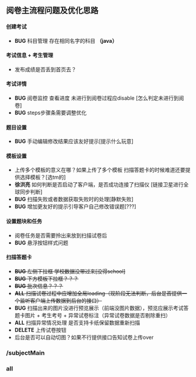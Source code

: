 ## 阅卷主流程问题及优化思路 ##

#### 创建考试
  <!-- * ~~**BUG** 考试时间未限制结束时间必须大于开始时间~~
  * ~~考试类型字段是否有用到~~
  * ~~考试范围（校内，联考，统考）现在是否只能校内，如果是，是否先隐藏另两个~~
  * ~~考试模式 （行政班，分层走班）没这个现在~~
  * ~~阅卷方式 （线上阅卷，先阅后扫）没有后一个~~ -->
  * **BUG** 科目管理 存在相同名字的科目 **（java）**

#### 考试信息 + 考生管理
  <!-- * ~~**BUG** 在当前考试里面，能选择添加的考生应该年级要限定（因为创建科目的时候带了年级）~~
  * ~~**BUG** 校内考试的话参与的学校应该也是不能选择的~~
  * ~~**BUG** 搜索框左侧下拉框数据存在问题~~
  * ~~**BUG** 考场和考号能编辑但是没展示~~
  * ~~**BUG** 导出报错**DELETE**~~
  * ~~**BUG** 单个新增和选择班级中选择年级下拉框共用的同一个数据(如果限制了年级无视)~~ -->
  <!-- * ~~**BUG** 查看动态（假按钮）~~ -->
  * 发布成绩是否丢到首页去？
  <!-- * ~~**BUG** tab栏人员信息有点乱~~ -->

#### 考试详情
  * **BUG** 阅卷监控 查看进度 未进行到阅卷过程应disable [怎么判定未进行到阅卷]
  * **BUG** steps步骤条需要调整优化
  <!-- * **BUG** 右侧上传原卷是什么东西？ -->
  <!-- * **BUG** 跳转进入页面考试名称科目ID会短暂的出现undefined（加载数据的问题） -->

#### 题目设置
  <!-- * **BUG** 添加题目时大题号过长（eg：二十一）样式错乱 -->
  <!-- * ~~**BUG** 没有客观题时客观题手动编辑答案和导入应该disable~~ -->
  <!-- * ~~主观题答案扫描上传是个什么东西？~~ -->
  * **BUG** 手动编辑修改结果应该友好提示[提示什么玩意]

#### 模板设置
  * 上传多个模板的意义在哪？如果上传了多个模板 扫描答题卡的时候难道还要提供选择模板？[选tm的]
  * **徐洪亮** 如何判断是否启动了客户端，是否成功连接了扫描仪 [链接卫星进行全球同步判断]
  * **BUG** 扫描失败或者数据获取失败时的处理[静默失败]
  * **BUG** 增加更友好的提示引导客户自己修改错误题[???]

#### 设置题块和任务
  * 阅卷任务是否需要拎出来放到扫描试卷后
  * **BUG** 悬浮按钮样式问题
  <!-- * **BUG** 题块框选刷新返回首页 -->
  <!-- * **BUG** 添加题块接口报错（添加失败） -->

#### 扫描答题卡
  * ~~**BUG** 左侧下拉框 学校数据没带过来[没得school]~~
  * ~~**BUG** 下方模板下拉框？？？~~
  * ~~**BUG** 批次信息？？？~~
  * ~~**ALL** 扫描试卷过程中应增加全局loading（现阶段无法判断，后台是否提供一个监听客户端上传数据到后台的接口）~~
  * **BUG** 扫描出来的图片没进行预览展示（前端没图片数据），预览应展示考试答题卡图片 + 考生考号 + 异常试卷标注（异常试卷数据是否剔除重扫）
  * **ALL** 扫描异常情况处理 是否支持卡纸保留数据重新扫描
  * **DELETE** 上传试卷按钮
  * 后台是否可以自动切图？如果不行提供接口告知试卷上传over


### /subjectMain
  <!-- 点击科目倒三角跳转到奇葩位置 -->
### all
  <!-- * 面包屑数据载入完全之前短暂出现undefined -->